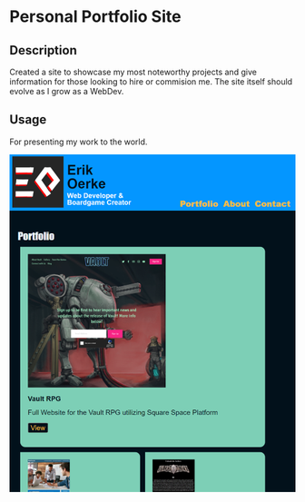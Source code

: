 # Personal Portfolio Site

## Description

Created a site to showcase my most noteworthy projects and give information for those looking to hire or commision me. The site itself should evolve as I grow as a WebDev.

## Usage

For presenting my work to the world.

![alt text](assets/Screenshot-for-documentation.PNG)
